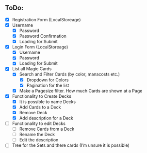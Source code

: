 ## ToDo:
- [x] Registration Form (LocalStoreage)
- [x] Username
	- [x] Password
	- [x] Password Confirmation
	- [x] Loading for Submit 
- [x] Login Form (LocalStoreage)
	- [x] Username
	- [x] Password
	- [x] Loading for Submit
- [x] List all Magic Cards
	- [x] Search and Filter Cards (by color, manacosts etc.)
		- [x] Dropdown for Colors
		- [x] Pagination for the list
 	- [x] Make a Pagesize filter. How much Cards are shown at a Page
- [x] Functionality to Create Decks
	- [x] It is possible to name Decks
	- [x] Add Cards to a Deck
	- [x] Remove Deck
	- [x] Add description for a Deck
- [ ] Functionality to edit Decks
	- [ ] Remove Cards from a Deck
	- [ ] Rename the Deck
	- [ ] Edit the description
- [ ] Tree for the Sets and there cards (I’m unsure it is possible)